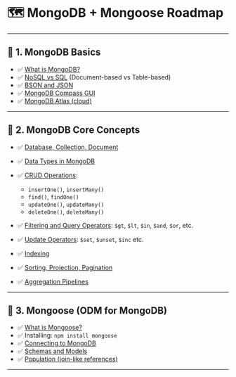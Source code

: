 # 🗺️ MongoDB + Mongoose Roadmap

---

## 🔰 1. **MongoDB Basics**

- ✅ [What is MongoDB?](basics/mongodb.md)
- ✅ [NoSQL vs SQL](basics/nosql-vs-sql.md) (Document-based vs Table-based)
- ✅ [BSON and JSON](basics/bson-and-json.md)
- ✅ [MongoDB Compass GUI](basics/compass-gui.md)
- ✅ [MongoDB Atlas (cloud)](basics/atlas.md)

---

## 📁 2. **MongoDB Core Concepts**

- ✅ [Database, Collection, Document](core-concepts/database-collection-document.md)
- ✅ [Data Types in MongoDB](core-concepts/data-types.md)
- ✅ [CRUD Operations](core-concepts/crud-operations.md):

  - `insertOne()`, `insertMany()`
  - `find()`, `findOne()`
  - `updateOne()`, `updateMany()`
  - `deleteOne()`, `deleteMany()`

- ✅ [Filtering and Query Operators](core-concepts/filtering-and-query-operators.md): `$gt`, `$lt`, `$in`, `$and`, `$or`, etc.
- ✅ [Update Operators](core-concepts/update-operators.md): `$set`, `$unset`, `$inc` etc.
- ✅ [Indexing](core-concepts/indexing.md)
- ✅ [Sorting, Projection, Pagination](sorting-projection-pagination.md)
- ✅ [Aggregation Pipelines](core-concepts/aggregation-pipeline.md)

---

## 🧰 3. **Mongoose (ODM for MongoDB)**

- ✅ [What is Mongoose?](mongoose/introduction.md)
- ✅ Installing: `npm install mongoose`
- ✅ [Connecting to MongoDB](mongoose/connecting-to-mongodb.md)
- ✅ [Schemas and Models](schemas-and-models.md)
- ✅ [Population (join-like references)](mongoose/population.md)

---
